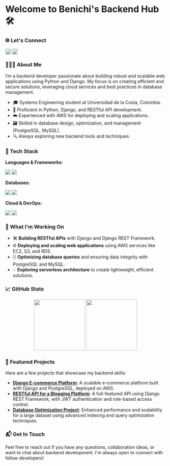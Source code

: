 <img src="https://i.giphy.com/media/l0HlBO7eyXzSZkJri/giphy.gif" width=100% height=1/>

# Welcome to Benichi's Backend Hub 🛠️

### 🌐 Let's Connect
<a href='www.linkedin.com/in/camilo-benítez-aa6557314'><img align='left' alt="LinkedIn" src="https://img.icons8.com/color/48/000000/linkedin.png" height='18px'/></a>
<a href='mailto:djangobenichi@gmail.com'><img align='left' alt="Email" src="https://img.icons8.com/color/48/000000/gmail.png" height='18px'/></a>

<br/>

### 👨🏻‍💻 About Me

I’m a backend developer passionate about building robust and scalable web applications using Python and Django. My focus is on creating efficient and secure solutions, leveraging cloud services and best practices in database management.

- 🎓 Systems Engineering student at Universidad de la Costa, Colombia.
- 💼 Proficient in Python, Django, and RESTful API development.
- ☁️ Experienced with AWS for deploying and scaling applications.
- 🗃️ Skilled in database design, optimization, and management (PostgreSQL, MySQL).
- 🔍 Always exploring new backend tools and techniques.

### 🔧 Tech Stack

**Languages & Frameworks:**
<p>
  <img src="https://img.shields.io/badge/-Python-333333?style=flat&logo=python&logoColor=ffdd54" />
  <img src="https://img.shields.io/badge/-Django-333333?style=flat&logo=django" />
</p>

**Databases:**
<p>
  <img src="https://img.shields.io/badge/-PostgreSQL-333333?style=flat&logo=postgresql" />
  <img src="https://img.shields.io/badge/-MySQL-333333?style=flat&logo=mysql" />
</p>

**Cloud & DevOps:**
<p>
  <img src="https://img.shields.io/badge/-AWS-333333?style=flat&logo=amazon-aws" />
  <img src="https://img.shields.io/badge/-Git%20Bash-333333?style=flat&logo=git" />
</p>

### 🚀 What I'm Working On

- 🛠️ **Building RESTful APIs** with Django and Django REST Framework.
- 🌐 **Deploying and scaling web applications** using AWS services like EC2, S3, and RDS.
- 🗄️ **Optimizing database queries** and ensuring data integrity with PostgreSQL and MySQL.
- 💡 **Exploring serverless architecture** to create lightweight, efficient solutions.

### 📈 GitHub Stats
<p align="center">
  <img height="160" src="https://github-readme-stats.vercel.app/api?username=BenichiDev&show_icons=true&theme=radical&hide_border=true&bg_color=1A1B27" />
  <img height="160" src="https://github-readme-stats.vercel.app/api/top-langs/?username=BenichiDev&layout=compact&theme=radical&hide_border=true&bg_color=1A1B27" />
</p>

### 🌟 Featured Projects

Here are a few projects that showcase my backend skills:

- **[Django E-commerce Platform](#)**: A scalable e-commerce platform built with Django and PostgreSQL, deployed on AWS.
- **[RESTful API for a Blogging Platform](#)**: A full-featured API using Django REST Framework, with JWT authentication and role-based access control.
- **[Database Optimization Project](#)**: Enhanced performance and scalability for a large dataset using advanced indexing and query optimization techniques.

### 📬 Get In Touch

Feel free to reach out if you have any questions, collaboration ideas, or want to chat about backend development. I'm always open to connect with fellow developers!

<img src="https://i.giphy.com/media/l0HlBO7eyXzSZkJri/giphy.gif" width=100% height=1/>
